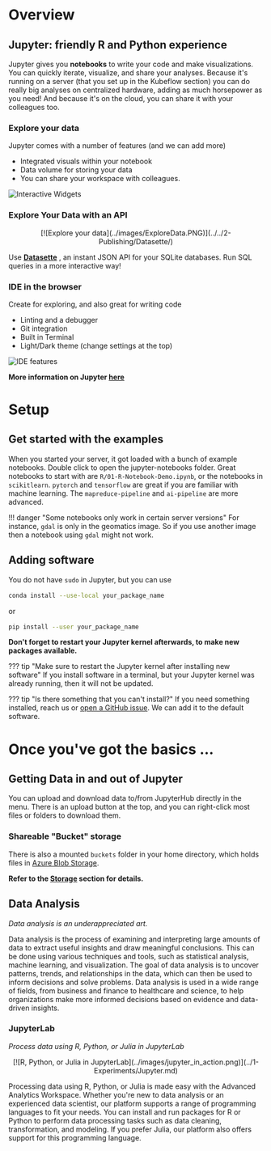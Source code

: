 # Overview

## Jupyter: friendly R and Python experience

Jupyter gives you **notebooks** to write your code and make visualizations. You can quickly iterate, visualize, and share your analyses. Because it's running on a server (that you set up in the Kubeflow section) you can do really big analyses on centralized hardware, adding as much horsepower as you need! And because it's on the cloud, you can share it with your colleagues too.

### Explore your data

Jupyter comes with a number of features (and we can add more)

- Integrated visuals within your notebook
- Data volume for storing your data
- You can share your workspace with colleagues.

![Interactive Widgets](../images/jupyter_visual.png)

### Explore Your Data with an API

<center>
[![Explore your data](../images/ExploreData.PNG)](../../2-Publishing/Datasette/)
</center>

Use **[Datasette](../../2-Publishing/Datasette.md/)** , an instant JSON API for your SQLite databases. Run SQL queries in a more interactive way!

### IDE in the browser

Create for exploring, and also great for writing code

- Linting and a debugger
- Git integration
- Built in Terminal
- Light/Dark theme (change settings at the top)

![IDE features](../images/jupyter_ide.png)

**More information on Jupyter [here](https://jupyter.org)**

# Setup

## Get started with the examples

When you started your server, it got loaded with a bunch of example notebooks. Double click to open the jupyter-notebooks folder. Great notebooks to start with are `R/01-R-Notebook-Demo.ipynb`, or the notebooks in `scikitlearn`. `pytorch` and `tensorflow` are great if you are familiar with machine learning. The `mapreduce-pipeline` and `ai-pipeline` are more advanced.

<!-- prettier-ignore -->
!!! danger "Some notebooks only work in certain server versions"
    For instance, `gdal` is only in the geomatics image. So if you use another image then a notebook using `gdal` might not work.

## Adding software

You do not have `sudo` in Jupyter, but you can use

```sh
conda install --use-local your_package_name
```

or

```sh
pip install --user your_package_name
```

**Don't forget to restart your Jupyter kernel afterwards, to make new packages
available.**

<!-- prettier-ignore -->
??? tip "Make sure to restart the Jupyter kernel after installing new software"
    If you install software in a terminal, but your Jupyter kernel was already running, then it will not be updated.

<!-- prettier-ignore -->
??? tip "Is there something that you can't install?"
    If you need something installed, reach us or [open a GitHub issue](https://github.com/StatCan/aaw-kubeflow-containers). We can add it to the default software.

# Once you've got the basics ...

## Getting Data in and out of Jupyter

You can upload and download data to/from JupyterHub directly in the menu. There is an upload button at the top, and you can right-click most files or folders to download them.

### Shareable "Bucket" storage

There is also a mounted `buckets` folder in your home directory, which holds files in [Azure Blob Storage](../../5-Storage/AzureBlobStorage).

**Refer to the [Storage](../../5-Storage/Overview) section for details.**

## Data Analysis

_Data analysis is an underappreciated art._

Data analysis is the process of examining and interpreting large amounts of data to extract useful insights and draw meaningful conclusions. This can be done using various techniques and tools, such as statistical analysis, machine learning, and visualization. The goal of data analysis is to uncover patterns, trends, and relationships in the data, which can then be used to inform decisions and solve problems. Data analysis is used in a wide range of fields, from business and finance to healthcare and science, to help organizations make more informed decisions based on evidence and data-driven insights.

### JupyterLab

_Process data using R, Python, or Julia in JupyterLab_

<center>
[![R, Python, or Julia in JupyterLab](../images/jupyter_in_action.png)](../1-Experiments/Jupyter.md)
</center>

Processing data using R, Python, or Julia is made easy with the Advanced Analytics Workspace. Whether you're new to data analysis or an experienced data scientist, our platform supports a range of programming languages to fit your needs. You can install and run packages for R or Python to perform data processing tasks such as data cleaning, transformation, and modeling. If you prefer Julia, our platform also offers support for this programming language.
